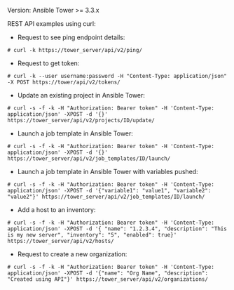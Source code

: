 Version: Ansible Tower >= 3.3.x 

REST API examples using curl:

- Request to see ping endpoint details:

`# curl -k https://tower_server/api/v2/ping/`

- Request to get token:

`# curl -k --user username:password -H "Content-Type: application/json" -X POST https://tower/api/v2/tokens/`

- Update an existing project in Ansible Tower:

`# curl -s -f -k -H "Authorization: Bearer token" -H 'Content-Type: application/json' -XPOST -d '{}' https://tower_server/api/v2/projects/ID/update/`

- Launch a job template in Ansible Tower:

`# curl -s -f -k -H "Authorization: Bearer token" -H 'Content-Type: application/json' -XPOST -d '{}' https://tower_server/api/v2/job_templates/ID/launch/`

- Launch a job template in Ansible Tower with variables pushed:

`# curl -s -f -k -H "Authorization: Bearer token" -H 'Content-Type: application/json' -XPOST -d '{"variable1": "value1", "variable2": "value2"}' https://tower_server/api/v2/job_templates/ID/launch/`

- Add a host to an inventory:

`# curl -s -f -k -H "Authorization: Bearer token" -H 'Content-Type: application/json' -XPOST -d '{ "name": "1.2.3.4", "description": "This is my new server", "inventory": "5", "enabled": true}' https://tower_server/api/v2/hosts/`

- Request to create a new organization:

`# curl -s -f -k -H "Authorization: Bearer token" -H 'Content-Type: application/json' -XPOST -d '{"name": "Org Name", "description": "Created using API"}' https://tower_server/api/v2/organizations/`


